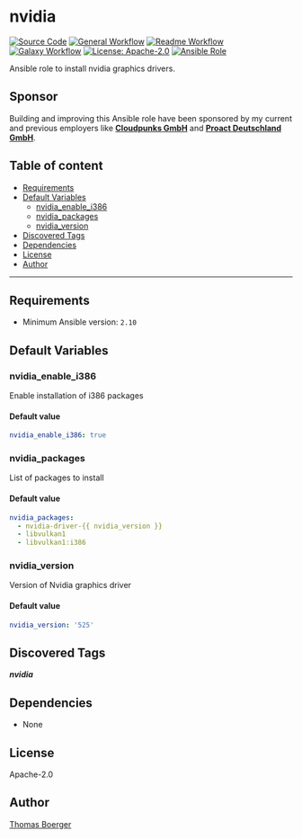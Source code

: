 # nvidia

[![Source Code](https://img.shields.io/badge/github-source%20code-blue?logo=github&logoColor=white)](https://github.com/rolehippie/nvidia)
[![General Workflow](https://github.com/rolehippie/nvidia/actions/workflows/general.yml/badge.svg)](https://github.com/rolehippie/nvidia/actions/workflows/general.yml)
[![Readme Workflow](https://github.com/rolehippie/nvidia/actions/workflows/docs.yml/badge.svg)](https://github.com/rolehippie/nvidia/actions/workflows/docs.yml)
[![Galaxy Workflow](https://github.com/rolehippie/nvidia/actions/workflows/galaxy.yml/badge.svg)](https://github.com/rolehippie/nvidia/actions/workflows/galaxy.yml)
[![License: Apache-2.0](https://img.shields.io/github/license/rolehippie/nvidia)](https://github.com/rolehippie/nvidia/blob/master/LICENSE)
[![Ansible Role](https://img.shields.io/badge/role-rolehippie.nvidia-blue)](https://galaxy.ansible.com/rolehippie/nvidia)

Ansible role to install nvidia graphics drivers.

## Sponsor

Building and improving this Ansible role have been sponsored by my current and previous employers like **[Cloudpunks GmbH](https://cloudpunks.de)** and **[Proact Deutschland GmbH](https://www.proact.eu)**.

## Table of content

- [Requirements](#requirements)
- [Default Variables](#default-variables)
  - [nvidia_enable_i386](#nvidia_enable_i386)
  - [nvidia_packages](#nvidia_packages)
  - [nvidia_version](#nvidia_version)
- [Discovered Tags](#discovered-tags)
- [Dependencies](#dependencies)
- [License](#license)
- [Author](#author)

---

## Requirements

- Minimum Ansible version: `2.10`

## Default Variables

### nvidia_enable_i386

Enable installation of i386 packages

#### Default value

```YAML
nvidia_enable_i386: true
```

### nvidia_packages

List of packages to install

#### Default value

```YAML
nvidia_packages:
  - nvidia-driver-{{ nvidia_version }}
  - libvulkan1
  - libvulkan1:i386
```

### nvidia_version

Version of Nvidia graphics driver

#### Default value

```YAML
nvidia_version: '525'
```

## Discovered Tags

**_nvidia_**


## Dependencies

- None

## License

Apache-2.0

## Author

[Thomas Boerger](https://github.com/tboerger)
